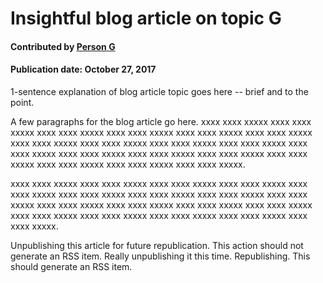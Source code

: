 # Insightful blog article on topic G

#### Contributed by [Person G](https://github.com/PersonG "Person G GitHub Profile")

#### Publication date: October 27, 2017

1-sentence explanation of blog article topic goes here -- brief and to the point.

A few paragraphs for the blog article go here.  xxxx xxxx xxxxx xxxx xxxx xxxxx xxxx xxxx xxxxx xxxx xxxx xxxxx xxxx xxxx xxxxx xxxx xxxx xxxxx xxxx xxxx xxxxx xxxx xxxx xxxxx xxxx xxxx xxxxx xxxx xxxx xxxxx xxxx xxxx xxxxx xxxx xxxx xxxxx xxxx xxxx xxxxx xxxx xxxx xxxxx xxxx xxxx xxxxx xxxx xxxx xxxxx xxxx xxxx xxxxx xxxx xxxx xxxxx.

xxxx xxxx xxxxx xxxx xxxx xxxxx xxxx xxxx xxxxx xxxx xxxx xxxxx xxxx xxxx xxxxx xxxx xxxx xxxxx xxxx xxxx xxxxx xxxx xxxx xxxxx xxxx xxxx xxxxx xxxx xxxx xxxxx xxxx xxxx xxxxx xxxx xxxx xxxxx xxxx xxxx xxxxx xxxx xxxx xxxxx xxxx xxxx xxxxx xxxx xxxx xxxxx xxxx xxxx xxxxx xxxx xxxx xxxxx.

Unpublishing this article for future republication.  This action should not generate an RSS item.
Really unpublishing it this time.
Republishing.  This should generate an RSS item.

<!---
Publish: No
Categories: planning, performance
Topics: requirements, performance portability
Tags: bssw-blog-article
Level: 2
Prerequisites: default
Aggregate: none
--->
